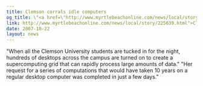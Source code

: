 ```yaml
---
title: Clemson corrals idle computers
og_title: \"<a href=\"http://www.myrtlebeachonline.com/news/local/story/225639.html\">Clemson corrals idle computers</a>\"
link: http://www.myrtlebeachonline.com/news/local/story/225639.html">Clemson corrals idle computers</a>
date: 2007-10-22
layout: news
---
```


"When all the Clemson University students are tucked in for the night, hundreds of desktops across the campus are turned on to create a supercomputing grid that can rapidly process large amounts of data." "Her request for a series of computations that would have taken 10 years on a regular desktop computer was completed in just a few days."
